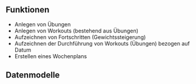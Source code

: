 ## Funktionen

* Anlegen von Übungen
* Anlegen von Workouts (bestehend aus Übungen)
* Aufzeichnen von Fortschritten (Gewichtssteigerung)
* Aufzeichnen der Durchführung von Workouts (Übungen) bezogen auf Datum
* Erstellen eines Wochenplans

## Datenmodelle
